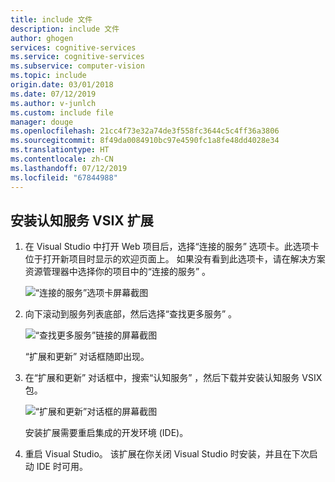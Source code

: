 ```yaml
---
title: include 文件
description: include 文件
author: ghogen
services: cognitive-services
ms.service: cognitive-services
ms.subservice: computer-vision
ms.topic: include
origin.date: 03/01/2018
ms.date: 07/12/2019
ms.author: v-junlch
ms.custom: include file
manager: douge
ms.openlocfilehash: 21cc4f73e32a74de3f558fc3644c5c4ff36a3806
ms.sourcegitcommit: 8f49da0084910bc97e4590fc1a8fe48dd4028e34
ms.translationtype: HT
ms.contentlocale: zh-CN
ms.lasthandoff: 07/12/2019
ms.locfileid: "67844988"
---
```

## <a name="install-the-cognitive-services-vsix-extension"></a>安装认知服务 VSIX 扩展

1. 在 Visual Studio 中打开 Web 项目后，选择“连接的服务”  选项卡。此选项卡位于打开新项目时显示的欢迎页面上。 如果没有看到此选项卡，请在解决方案资源管理器中选择你的项目中的“连接的服务”  。

   ![“连接的服务”选项卡屏幕截图](./media/vs-install-cognitive-services-vsix/Connected-Services-Tab.PNG)

1. 向下滚动到服务列表底部，然后选择“查找更多服务”  。

    ![“查找更多服务”链接的屏幕截图](./media/vs-install-cognitive-services-vsix/Find-More-Services.PNG)
 
    “扩展和更新”  对话框随即出现。

1. 在“扩展和更新”  对话框中，搜索“认知服务”  ，然后下载并安装认知服务 VSIX 包。

   ![“扩展和更新”对话框的屏幕截图](./media/vs-install-cognitive-services-vsix/install-cognitive-services-vsix.PNG)

   安装扩展需要重启集成的开发环境 (IDE)。

2. 重启 Visual Studio。 该扩展在你关闭 Visual Studio 时安装，并且在下次启动 IDE 时可用。


